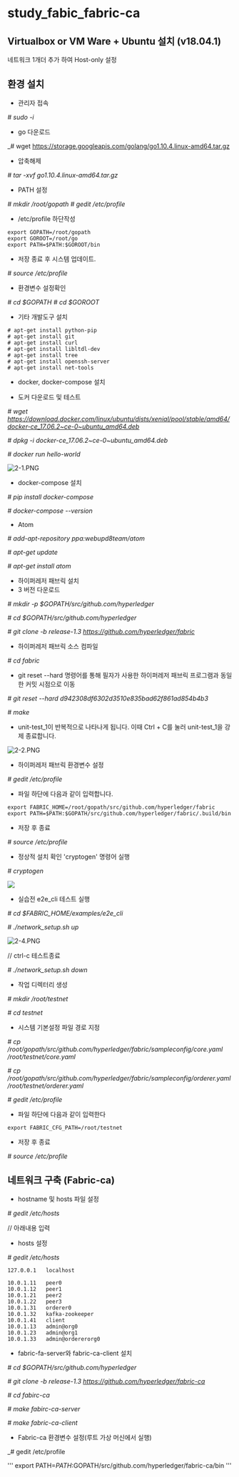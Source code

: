 # study_fabic_fabric-ca


## Virtualbox or VM Ware + Ubuntu 설치 (v18.04.1)

네트워크 1개더 추가 하여  Host-only 설정



## 환경 설치


- 관리자 접속

_\# sudo -i_


- go 다운로드

_\# wget https://storage.googleapis.com/golang/go1.10.4.linux-amd64.tar.gz


- 압축해제

_\# tar -xvf go1.10.4.linux-amd64.tar.gz_


- PATH 설정

_\# mkdir /root/gopath_
_\# gedit /etc/profile_

- /etc/profile  하단작성
```
export GOPATH=/root/gopath
export GOROOT=/root/go
export PATH=$PATH:$GOROOT/bin
```

- 저장 종료 후 시스템 업데이트.

_\# source /etc/profile_

- 환경변수 설정확인

_\# cd $GOPATH_
_\# cd $GOROOT_

- 기타 개발도구 설치
```
# apt-get install python-pip
# apt-get install git
# apt-get install curl
# apt-get install libltdl-dev
# apt-get install tree
# apt-get install openssh-server
# apt-get install net-tools
```

- docker, docker-compose 설치

- 도커 다운로드 및 테스트

_\# wget https://download.docker.com/linux/ubuntu/dists/xenial/pool/stable/amd64/docker-ce_17.06.2~ce-0~ubuntu_amd64.deb_

_\# dpkg -i docker-ce_17.06.2~ce-0~ubuntu_amd64.deb_

_\# docker run hello-world_

![2-1.PNG]({{site.baseurl}}/2-1.PNG)



- docker-compose 설치

_\# pip install docker-compose_

_\# docker-compose --version_


- Atom

_\# add-apt-repository ppa:webupd8team/atom_

_\# apt-get update_

_\# apt-get install atom_


- 하이퍼레저 패브릭 설치
- 3 버전 다운로드

_\# mkdir -p $GOPATH/src/github.com/hyperledger_

_# cd $GOPATH/src/github.com/hyperledger_

_# git clone -b release-1.3 https://github.com/hyperledger/fabric_



- 하이퍼레저 패브릭 소스 컴파일

_# cd fabric_

- git reset --hard 명령어를 통해 필자가 사용한 하이퍼레저 패브릭 프로그램과 동일한 커밋 시점으로 이동

_# git reset --hard d942308df6302d3510e835bad62f861ad854b4b3_

_# make_

- unit-test_1이 반복적으로 나타나게 됩니다. 이때 Ctrl + C를 눌러 unit-test_1을 강제 종료합니다.

![2-2.PNG]({{site.baseurl}}/2-2.PNG)


- 하이퍼레저 패브릭 환경변수 설정

_# gedit /etc/profile_

- 파일 하단에 다음과 같이 입력합니다.
```
export FABRIC_HOME=/root/gopath/src/github.com/hyperledger/fabric
export PATH=$PATH:$GOPATH/src/github.com/hyperledger/fabric/.build/bin
```

- 저장 후 종료

_# source /etc/profile_

- 정상적 설치 확인 'cryptogen' 명령어 실행

_# cryptogen_

![]({{site.baseurl}}//2-3.PNG)


- 실습전 e2e_cli 테스트 실행

_# cd $FABRIC_HOME/examples/e2e_cli_

_# ./network_setup.sh up_

![2-4.PNG]({{site.baseurl}}/2-4.PNG)


// ctrl-c 테스트종료

_# ./network_setup.sh down_



- 작업 디렉터리 생성

_# mkdir /root/testnet_

_# cd testnet_


- 시스템 기본설정 파일 경로 지정

_# cp /root/gopath/src/github.com/hyperledger/fabric/sampleconfig/core.yaml /root/testnet/core.yaml_

_# cp /root/gopath/src/github.com/hyperledger/fabric/sampleconfig/orderer.yaml /root/testnet/orderer.yaml_

_# gedit /etc/profile_

- 파일 하단에 다음과 같이 입력한다
```
export FABRIC_CFG_PATH=/root/testnet
```

- 저장 후 종료

_# source /etc/profile_


## 네트워크 구축 (Fabric-ca)

- hostname 및 hosts 파일 설정

_# gedit /etc/hosts_

// 아래내용 입력

-  hosts 설정

_\# gedit /etc/hosts_
```
127.0.0.1	localhost

10.0.1.11	peer0 
10.0.1.12	peer1
10.0.1.21	peer2
10.0.1.22	peer3
10.0.1.31	orderer0
10.0.1.32	kafka-zookeeper
10.0.1.41	client
10.0.1.13	admin@org0
10.0.1.23	admin@org1
10.0.1.33	admin@ordererorg0
```

- fabric-fa-server와 fabric-ca-client 설치

_# cd $GOPATH/src/github.com/hyperledger_

_# git clone -b release-1.3 https://github.com/hyperledger/fabric-ca_

_# cd fabirc-ca_

_# make fabirc-ca-server_

_# make fabric-ca-client_


- Fabric-ca 환경변수 설정(루트 가상 머신에서 실행)

_# gedit /etc/profile

'''
export PATH=$PATH:$GOPATH/src/github.com/hyperledger/fabric-ca/bin
'''











